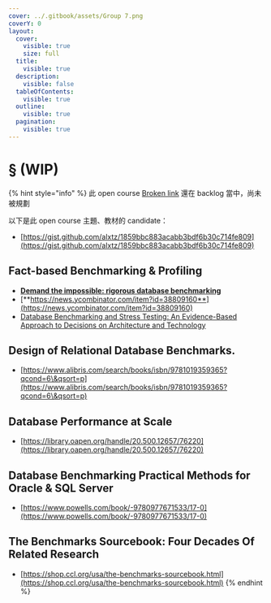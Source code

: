 ```yaml
---
cover: ../.gitbook/assets/Group 7.png
coverY: 0
layout:
  cover:
    visible: true
    size: full
  title:
    visible: true
  description:
    visible: false
  tableOfContents:
    visible: true
  outline:
    visible: true
  pagination:
    visible: true
---
```


# § (WIP)

{% hint style="info" %}
此 open course [Broken link](broken-reference "mention") 還在 backlog 當中，尚未被規劃



以下是此 open course 主題、教材的 candidate：

* [https://gist.github.com/alxtz/1859bbc883acabb3bdf6b30c714fe809](https://gist.github.com/alxtz/1859bbc883acabb3bdf6b30c714fe809)



## Fact-based Benchmarking & Profiling

* [**Demand the impossible: rigorous database benchmarking**](https://erthalion.info/2023/12/29/statistics-and-benchmarking/)
* [**https://news.ycombinator.com/item?id=38809160**](https://news.ycombinator.com/item?id=38809160)
* [Database Benchmarking and Stress Testing: An Evidence-Based Approach to Decisions on Architecture and Technology](https://www.amazon.com/Database-Benchmarking-Stress-Testing-Evidence-Based/dp/1484240073)



## Design of Relational Database Benchmarks.

* [https://www.alibris.com/search/books/isbn/9781019359365?qcond=6\&qsort=p](https://www.alibris.com/search/books/isbn/9781019359365?qcond=6\&qsort=p)



## Database Performance at Scale

* [https://library.oapen.org/handle/20.500.12657/76220](https://library.oapen.org/handle/20.500.12657/76220)



## Database Benchmarking Practical Methods for Oracle & SQL Server

* [https://www.powells.com/book/-9780977671533/17-0](https://www.powells.com/book/-9780977671533/17-0)



## The Benchmarks Sourcebook: Four Decades Of Related Research

* [https://shop.ccl.org/usa/the-benchmarks-sourcebook.html](https://shop.ccl.org/usa/the-benchmarks-sourcebook.html)
{% endhint %}
